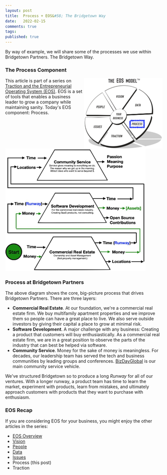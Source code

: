```yaml
---
layout: post
title:  Process + EOS&#58; The Bridgetown Way
date:   2022-02-15
comments: true
tags: 
published: true
---
```


By way of example, we will share some of the processes we use within Bridgetown Partners. The Bridgetown Way.


### The Process Component

<a href="/blog/2022/02/15/process-plus-eos/"><img src="/images/EOS_Process.jpg" align="right" width="250" padding="10" alt="Process and the Entrepreneurial Operating System (EOS)" title="Process and the Entrepreneurial Operating System (EOS)" /></a>

This article is part of a series on [Traction and the Entrepreneurial Operating System (EOS)](/blog/2021/02/15/traction-entrepreneurial-operating-system-eos/). EOS is a set of tools that enables a business leader to grow a company while maintaining sanity. Today's EOS component: Process.


<!--more-->

<img src="/images/Bridgetown_Partners_business_plan.jpg" width="450" padding="10" alt="Bridgetown Partners Business Plan" title="Bridgetown Partners Business Plan" />

### Process at Bridgetown Partners

The above diagram shows the core, big-picture process that drives Bridgetown Partners. There are three layers:
* **Commercial Real Estate**. At our foundation, we're a commercial real estate firm. We buy multifamily apartment properties and we improve them so people can have a great place to live. We also serve outside investors by giving their capital a place to grow at minimal risk.
* **Software Development**. A major challenge with any business: Creating a product that customers will buy enthusiastically. As a commercial real estate firm, we are in a great position to observe the parts of the industry that can best be helped via software.
* **Community Service**. Money for the sake of money is meaningless. For decades, our leadership team has served the tech and business communities by leading groups and conferences. [BizDayGlobal](https://BizDayGlobal.com) is our main community service vehicle.

We've structured Bridgetown so to produce a long _Runway_ for all of our ventures. With a longer runway, a product team has time to learn the market, experiment with products, learn from mistakes, and ultimately approach customers with products that they want to purchase with enthusiasm.


 


### EOS Recap

If you are considering EOS for your business, you might enjoy the other articles in the series:

* [EOS Overview](/blog/2021/02/15/traction-entrepreneurial-operating-system-eos/)
* [Vision](/blog/2021/03/08/vision-and-eos/)
* [People](/blog/2021/04/08/people-and-eos/)
* [Data](/blog/2022/02/04/data-plus-eos/) 
* [Issues](/blog/2022/02/10/issues-plus-eos/)
* Process (this post)
* Traction


